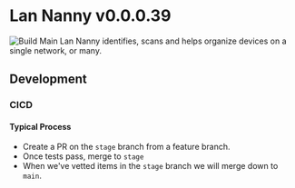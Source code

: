 # Lan Nanny v0.0.0.39
![Build Main](https://github.com/politeauthority/lan-nanny2/actions/workflows/push-main.yaml/badge.svg)
Lan Nanny identifies, scans and helps organize devices on a single network, or many.
## Development
### CICD
#### Typical Process
 - Create a PR on the `stage` branch from a feature branch.
 - Once tests pass, merge to `stage`
 - When we've vetted items in the `stage` branch we will merge down to `main`.
